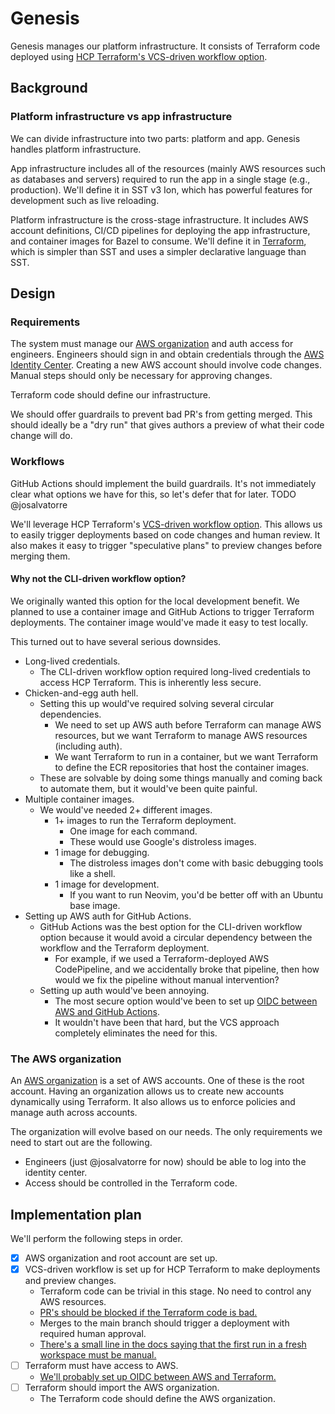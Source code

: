# Genesis

Genesis manages our platform infrastructure. It consists of Terraform code
deployed using [HCP Terraform's VCS-driven workflow option][6].

## Background

### Platform infrastructure vs app infrastructure

We can divide infrastructure into two parts: platform and app.
Genesis handles platform infrastructure.

App infrastructure includes all of the resources (mainly AWS resources such as databases and servers)
required to run the app in a single stage (e.g., production). We'll define it in SST v3 Ion,
which has powerful features for development such as live reloading.

Platform infrastructure is the cross-stage infrastructure.
It includes AWS account definitions, CI/CD pipelines for deploying the app infrastructure,
and container images for Bazel to consume. We'll define it in [Terraform][5],
which is simpler than SST and uses a simpler declarative language than SST.

## Design

### Requirements

The system must manage our [AWS organization][3] and auth access for engineers.
Engineers should sign in and obtain credentials through the [AWS Identity Center][1].
Creating a new AWS account should involve code changes.
Manual steps should only be necessary for approving changes.

Terraform code should define our infrastructure.

We should offer guardrails to prevent bad PR's from getting merged.
This should ideally be a "dry run" that gives authors a preview of what their code change will do.

### Workflows

GitHub Actions should implement the build guardrails. It's not immediately clear what options we have for this,
so let's defer that for later. TODO @josalvatorre

We'll leverage HCP Terraform's [VCS-driven workflow option][4]. This allows us to easily trigger deployments based on
code changes and human review. It also makes it easy to trigger "speculative plans" to preview changes before merging them.

#### Why not the CLI-driven workflow option? 

We originally wanted this option for the local development benefit. We planned to use a container image and GitHub Actions
to trigger Terraform deployments. The container image would've made it easy to test locally.

This turned out to have several serious downsides.

* Long-lived credentials.
    * The CLI-driven workflow option required long-lived credentials to access HCP Terraform. This is inherently less secure.
* Chicken-and-egg auth hell.
    * Setting this up would've required solving several circular dependencies.
        * We need to set up AWS auth before Terraform can manage AWS resources,
        but we want Terraform to manage AWS resources (including auth).
        * We want Terraform to run in a container,
        but we want Terraform to define the ECR repositories that host the container images.
    * These are solvable by doing some things manually and coming back to automate them,
    but it would've been quite painful.
* Multiple container images.
    * We would've needed 2+ different images.
        * 1+ images to run the Terraform deployment.
            * One image for each command.
            * These would use Google's distroless images.
        * 1 image for debugging.
            * The distroless images don't come with basic debugging tools like a shell.
        * 1 image for development.
            * If you want to run Neovim, you'd be better off with an Ubuntu base image.
* Setting up AWS auth for GitHub Actions.
    * GitHub Actions was the best option for the CLI-driven workflow option because it would avoid a circular dependency
    between the workflow and the Terraform deployment.
        * For example, if we used a Terraform-deployed AWS CodePipeline, and we accidentally broke that pipeline,
        then how would we fix the pipeline without manual intervention?
    * Setting up auth would've been annoying.
        * The most secure option would've been to set up [OIDC between AWS and GitHub Actions][7].
        * It wouldn't have been that hard, but the VCS approach completely eliminates the need for this.

### The AWS organization

An [AWS organization][3] is a set of AWS accounts. One of these is the root account.
Having an organization allows us to create new accounts dynamically using Terraform.
It also allows us to enforce policies and manage auth across accounts.

The organization will evolve based on our needs.
The only requirements we need to start out are the following.

* Engineers (just @josalvatorre for now) should be able to log into the identity center.
* Access should be controlled in the Terraform code.

## Implementation plan

We'll perform the following steps in order.

- [x] AWS organization and root account are set up.
- [x] VCS-driven workflow is set up for HCP Terraform to make deployments and preview changes.
    * Terraform code can be trivial in this stage. No need to control any AWS resources.
    * [PR's should be blocked if the Terraform code is bad.][9]
    * Merges to the main branch should trigger a deployment with required human approval.
    * [There's a small line in the docs saying that the first run in a fresh workspace must be manual.][10]
- [ ] Terraform must have access to AWS.
    * [We'll probably set up OIDC between AWS and Terraform.][8]
- [ ] Terraform should import the AWS organization.
    * The Terraform code should define the AWS organization.

[1]: https://aws.amazon.com/iam/identity-center/
[3]: https://docs.aws.amazon.com/organizations/
[4]: https://github.com/bazel-contrib/rules_oci/blob/5ff4c792cab77011984ca2fe46d05c5d2f8caa47/docs/pull.md
[5]: https://www.terraform.io/
[6]: https://developer.hashicorp.com/terraform/tutorials/cloud-get-started/cloud-vcs-change
[7]: https://docs.github.com/en/actions/security-for-github-actions/security-hardening-your-deployments/configuring-openid-connect-in-amazon-web-services
[8]: https://developer.hashicorp.com/terraform/enterprise/workspaces/dynamic-provider-credentials/aws-configuration
[9]: https://developer.hashicorp.com/terraform/cloud-docs/run/ui#speculative-plans-on-pull-requests
[10]: https://developer.hashicorp.com/terraform/cloud-docs/run/ui#manually-starting-runs
